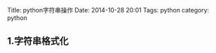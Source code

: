 Title: python字符串操作
Date: 2014-10-28 20:01
Tags: python
category: python   


1.字符串格式化
--------------
  
